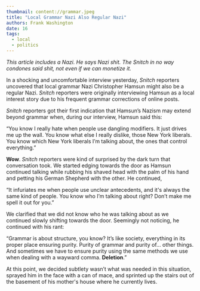 ```yaml
---
thumbnail: content://grammar.jpeg
title: "Local Grammar Nazi Also Regular Nazi"
authors: Frank Washington
date: 16
tags:
  - local
  - politics
---
```


*This article includes a Nazi. He says Nazi shit. The Snitch in no way condones said shit, not even if we can monetize it.*

In a shocking and uncomfortable interview yesterday, *Snitch* reporters uncovered that local grammar Nazi Christopher Hamsun might also be a regular Nazi. *Snitch* reporters were originally interviewing Hamsun as a local interest story due to his frequent grammar corrections of online posts. 

*Snitch* reporters got their first indication that Hamsun’s Nazism may extend beyond grammar when, during our interview, Hamsun said this:

“You know I really hate when people use dangling modifiers. It just drives me up the wall. You know what else I really dislike, those New York liberals. You know which New York liberals I’m talking about, the ones that control everything.”

**Wow**. *Snitch* reporters were kind of surprised by the dark turn that conversation took. We started edging towards the door as Hamsun continued talking while rubbing his shaved head with the palm of his hand and petting his German Shepherd with the other. He continued,

“It infuriates me when people use unclear antecedents, and it's always the same kind of people. You know who I’m talking about right? Don’t make me spell it out for you.”

We clarified that we did not know who he was talking about as we continued slowly shifting towards the door. Seemingly not noticing, he continued with his rant:

“Grammar is about structure, you know? It’s like society, everything in its proper place ensuring purity. Purity of grammar and purity of… other things. And sometimes we have to ensure purity using the same methods we use when dealing with a wayward comma. **Deletion**.”

At this point, we decided subtlety wasn’t what was needed in this situation, sprayed him in the face with a can of mace, and sprinted up the stairs out of the basement of his mother's house where he currently lives.
